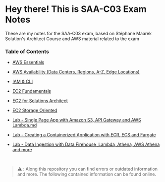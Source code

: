 # Hey there! This is SAA-C03 Exam Notes

These are my notes for the SAA-C03 exam, based on Stéphane Maarek Solution's Architect Course and AWS material
related to the exam 

### Table of Contents

- [AWS Essentials](./AWS-Essentials.md)
- [AWS Availability (Data Centers, Regions, A-Z, Edge Locations)](./AWS-Availability.md)
- [IAM & CLI](./AWS-IAM-and-CLI.md)
- [EC2 Fundamentals](./AWS-EC2-Fundamentals.md)
- [EC2 for Solutions Architect](./AWS-EC2-for-SAA.md)
- [EC2 Storage Oriented](./AWS-EC2-Storage.md)


- [Lab - Single Page App with Amazon S3, API Gateway and AWS Lambda.md](./AWS-App-S3-APIGateway-Lambda)
 
- [Lab - Creating a Containerized Application with ECR, ECS and Fargate](./AWS-Containerized-App.md)

- [Lab - Data Ingestion with Data Firehouse, Lambda, Athena, AWS Athena and more](./AWS-Data-Ingestion.md)




&nbsp;
&nbsp;
&nbsp;
&nbsp;
&nbsp;
&nbsp;
&nbsp;

 > :warning: : Along this repository you can find errors or outdated information and more. The following contained information can be found online.
